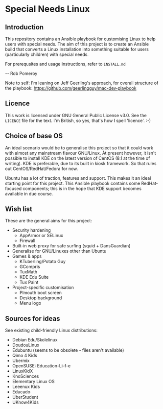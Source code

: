 # Special Needs Linux

## Introduction

This repository contains an Ansible playbook for customising Linux to help users with special needs. The aim of this project is to create an Ansible build that converts a Linux installation into something suitable for users (particularly children) with special needs.

For prerequsites and usage instructions, refer to ```INSTALL.md```

-- Rob Pomeroy

Note to self: I'm leaning on Jeff Geerling's approach, for overall structure of the playbook: https://github.com/geerlingguy/mac-dev-playbook

## Licence

This work is licensed under GNU General Public License v3.0. See the ```LICENCE``` file for the text. I'm British, so yes, that's how I spell 'licence'. :-)

## Choice of base OS

An ideal scenario would be to generalise this project so that it could work with almost any mainstream flavour GNU/Linux. At present however, it isn't possible to install KDE on the latest version of CentOS (8.1 at the time of writing). KDE is preferable, due to its built in kiosk framework. So that rules out CentOS/RedHat/Fedora for now.

Ubuntu has a lot of traction, features and support. This makes it an ideal starting point for this project. This Ansible playbook contains some RedHat-focused components; this is in the hope that KDE support becomes available in due course.

## Wish list

These are the general aims for this project:

* Security hardening
  * AppArmor or SELinux
  * Firewall
* Built-in web proxy for safe surfing (squid + DansGuardian)
* Generalise for GNU/Linuxes other than Ubuntu
* Games & apps
  * KTuberling/Potato Guy
  * GCompris
  * TuxMath
  * KDE Edu Suite
  * Tux Paint
* Project-specific customisation
  * Plmouth boot screen
  * Desktop background
  * Menu logo

## Sources for ideas

See existing child-friendly Linux distributions:

* Debian Edu/Skolelinux
* DoudouLinux
* Edubuntu (seems to be obsolete - files aren't available)
* Qimo 4 Kids
* Ubermix
* OpenSUSE: Education-Li-f-e
* LinuxKidX
* KnoSciences
* Elementary Linux OS
* Leeenux Kids
* Educado
* UberStudent
* UKnow4Kids